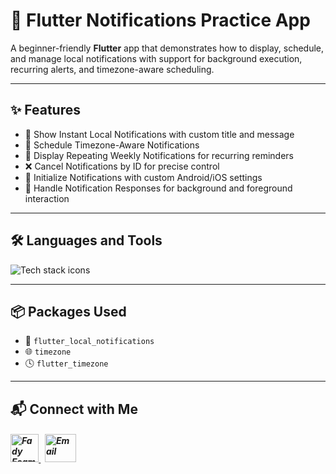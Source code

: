 # 🔔 Flutter Notifications Practice App

A beginner-friendly **Flutter** app that demonstrates how to display, schedule, and manage local notifications with support for background execution, recurring alerts, and timezone-aware scheduling.

---

## ✨ Features

- 🔔 Show Instant Local Notifications with custom title and message  
- 📆 Schedule Timezone-Aware Notifications 
- 🔁 Display Repeating Weekly Notifications for recurring reminders  
- ❌ Cancel Notifications by ID for precise control  
- 📲 Initialize Notifications with custom Android/iOS settings  
- 🧠 Handle Notification Responses for background and foreground interaction  


---

## 🛠️ Languages and Tools

<p align="left"> 
        <img src="https://skillicons.dev/icons?i=flutter,dart,vscode,git,github" alt="Tech stack icons" />
</p>

---

## 📦 Packages Used

- 🔔 `flutter_local_notifications` 
- 🌐 `timezone` 
- 🕓 `flutter_timezone`

---


## 📬 Connect with Me

<h5 align="left"> 
  <a href="https://www.linkedin.com/in/fady-esam/" target="_blank"> 
    <img src="https://raw.githubusercontent.com/rahuldkjain/github-profile-readme-generator/master/src/images/icons/Social/linked-in-alt.svg" alt="Fady Esam" height="45" width="45" /> 
  </a> 
  &nbsp;
  <a href="mailto:fady.esam.0101@gmail.com" target="_blank"> 
    <img src="https://cdn-icons-png.flaticon.com/512/732/732200.png" alt="Email" height="45" width="50" /> 
  </a> 
</h5>
